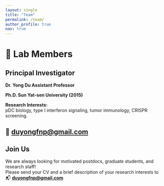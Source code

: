 ```yaml
---
layout: single
title: "Team"
permalink: /team/
author_profile: true
nav: true
---
```


# 👥 Lab Members

## Principal Investigator

**Dr. Yong Du Assistant Professor**

**Ph.D. Sun Yat-sen University (2015)**

**Research Interests:**  
pDC biology, type I interferon signaling, tumor immunology, CRISPR screening.

📧 [duyongfnp@gmail.com](mailto:duyongfnp@gmail.com)
---

## Join Us

We are always looking for motivated postdocs, graduate students, and research staff!  
Please send your CV and a brief description of your research interests to  
📬 **[duyongfnp@gmail.com](mailto:duyongfnp@gmail.com)**

